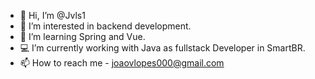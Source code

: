 - 👋 Hi, I’m @Jvls1
- 👀 I’m interested in backend development.
- 🐧 I’m learning Spring and Vue.
- 💻 I’m currently working with Java as fullstack Developer in SmartBR.
- 📫 How to reach me - joaovlopes000@gmail.com

<!---
Jvls1/Jvls1 is a ✨ special ✨ repository because its `README.md` (this file) appears on your GitHub profile.
You can click the Preview link to take a look at your changes.
--->
